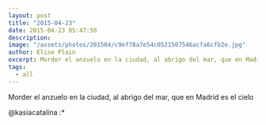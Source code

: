 ```yaml
---
layout: post
title: "2015-04-23"
date: 2015-04-23 05:47:50
description: 
image: "/assets/photos/201504/c9ef78a7e54c0521507546acfa6cfb2e.jpg"
author: Elise Plain
excerpt: Morder el anzuelo en la ciudad, al abrigo del mar, que en Madrid es el cielo
tags: 
  - all
---
```


Morder el anzuelo en la ciudad, al abrigo del mar, que en Madrid es el cielo
<p></p>
<p>@kasiacatalina :*</p>